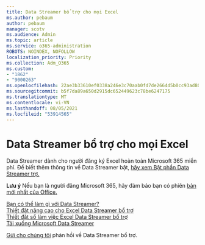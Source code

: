 ```yaml
---
title: Data Streamer bổ trợ cho mọi Excel
ms.author: pebaum
author: pebaum
manager: scotv
ms.audience: Admin
ms.topic: article
ms.service: o365-administration
ROBOTS: NOINDEX, NOFOLLOW
localization_priority: Priority
ms.collection: Adm_O365
ms.custom:
- "1862"
- "9000263"
ms.openlocfilehash: 22ae3b33610ef0338a246e3c70aab0fd7de2664d5b0cc93ad80abb329430c14a
ms.sourcegitcommit: b5f7da89a650d2915dc652449623c78be6247175
ms.translationtype: MT
ms.contentlocale: vi-VN
ms.lasthandoff: 08/05/2021
ms.locfileid: "53914565"
---
```

# <a name="data-streamer-add-in-for-excel"></a>Data Streamer bổ trợ cho mọi Excel

Data Streamer dành cho người đăng ký Excel hoàn toàn Microsoft 365 miễn phí. Để biết thêm thông tin về Data Streamer bật, [hãy xem Bật phần Data Streamer trợ.](https://support.office.com/article/enable-the-data-streamer-add-in-70052b28-3b00-41e7-8ab6-8a9f142dffeb)

**Lưu ý** Nếu bạn là người đăng Microsoft 365, hãy đảm bảo bạn có phiên [bản mới nhất của Office.](https://support.office.com/article/install-office-updates-2ab296f3-7f03-43a2-8e50-46de917611c5)

[Bạn có thể làm gì với Data Streamer?](https://support.microsoft.com/office/what-is-data-streamer-1d52ffce-261c-4d7b-8017-89e8ee2b806f)  
[Thiết đặt nâng cao cho Excel Data Streamer bổ trợ](https://support.office.com/article/advanced-settings-for-excel-s-data-streamer-add-in-94cda451-880c-43c7-903c-0212ee188460)  
[Thiết đặt sổ làm việc Excel Data Streamer bổ trợ](https://support.office.com/article/workbook-settings-for-excel-s-data-streamer-add-in-e9ca60fe-a8ef-4124-8a0a-95df7ba62998)  
[Tải xuống Microsoft Data Streamer](https://www.microsoft.com/download/details.aspx?id=56976)

[Gửi cho chúng tôi](https://edusupport.microsoft.com/support?product_id=hacking_STEM&session=9654f308-da1c-4bc2-a6f5-b5faf7a99bbc&auth=1&nf=1&fromAR=1) phản hồi về Data Streamer bổ trợ.